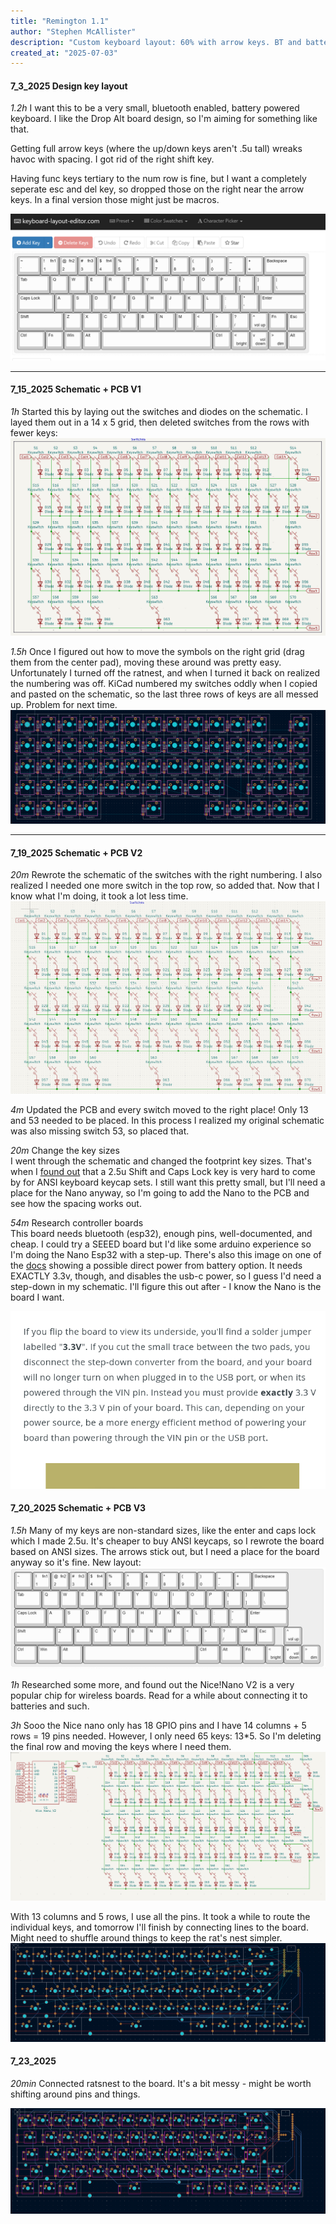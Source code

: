 ```yaml
---
title: "Remington 1.1"
author: "Stephen McAllister"
description: "Custom keyboard layout: 60% with arrow keys. BT and battery-powered."
created_at: "2025-07-03"
---
```


#### 7_3_2025 Design key layout

*1.2h* I want this to be a very small, bluetooth enabled, battery powered keyboard. I like the Drop Alt board design, so I'm aiming for something like that.

Getting full arrow keys (where the up/down keys aren't .5u tall) wreaks havoc with spacing. I got rid of the right shift key. 

Having func keys tertiary to the num row is fine, but I want a completely seperate esc and del key, so dropped those on the right near the arrow keys. In a final version those might just be macros.

![Initial Keyboard Layout](assets/initial_layout.png)

---

#### 7_15_2025 Schematic + PCB V1

*1h* Started this by laying out the switches and diodes on the schematic. I layed them out in a 14 x 5 grid, then deleted switches from the rows with fewer keys: 
![Schematic Version 1](assets/Schematic_V1.png)

*1.5h* Once I figured out how to move the symbols on the right grid (drag them from the center pad), moving these around was pretty easy. Unfortunately I turned off the ratnest, and when I turned it back on realized the numbering was off. KiCad numbered my switches oddly when I copied and pasted on the schematic, so the last three rows of keys are all messed up. Problem for next time. ![PCB Version 1 ](assets/PCB_V1.png)

---

#### 7_19_2025 Schematic + PCB V2

*20m* Rewrote the schematic of the switches with the right numbering. I also realized I needed one more switch in the top row, so added that. Now that I know what I'm doing, it took a lot less time.
![Schematic Version 2](assets/Schematic_V2.png)

*4m* Updated the PCB and every switch moved to the right place! Only 13 and 53 needed to be placed. In this process I realized my original schematic was also missing switch 53, so placed that.

*20m* Change the key sizes  
I went through the schematic and changed the footprint key sizes. That's when I [found out](https://hirosarts.com/blog/keycap-dimensions-guide-for-beginners/?) that a 2.5u Shift and Caps Lock key is very hard to come by for ANSI keyboard keycap sets. I still want this pretty small, but I'll need a place for the Nano anyway, so I'm going to add the Nano to the PCB and see how the spacing works out.

*54m* Research controller boards  
This board needs bluetooth (esp32), enough pins, well-documented, and cheap. I could try a SEEED board but I'd like some arduino experience so I'm doing the Nano Esp32 with a step-up. There's also this image on one of the [docs](https://docs.arduino.cc/tutorials/nano-esp32/cheat-sheet/) showing a possible direct power from battery option. It needs EXACTLY 3.3v, though, and disables the usb-c power, so I guess I'd need a step-down in my schematic. I'll figure this out after - I know the Nano is the board I want.

![Arduino docs screencap](assets/Nano_battery_option.png)

#### 7_20_2025 Schematic + PCB V3

*1.5h* Many of my keys are non-standard sizes, like the enter and caps lock which I made 2.5u. It's cheaper to buy ANSI keycaps, so I rewrote the board based on ANSI sizes. The arrows stick out, but I need a place for the board anyway so it's fine. New layout:
![New ANSI Safe layout](assets/ANSI_layout.png)

*1h* Researched some more, and found out the Nice!Nano V2 is a very popular chip for wireless boards. Read for a while about connecting it to batteries and such.

*3h* Sooo the Nice nano only has 18 GPIO pins and I have 14 columns + 5 rows = 19 pins needed. However, I only need 65 keys: 13*5. So I'm deleting the final row and moving the keys where I need them.
![Schematic Version 3, now 13x5](assets/Schematic_V3.png)

With 13 columns and 5 rows, I use all the pins. It took a while to route the individual keys, and tomorrow I'll finish by connecting lines to the board. Might need to shuffle around things to keep the rat's nest simpler.
![PCB editor screenshot with col and rows routed](assets/PCB_V3.png)

#### 7_23_2025

*20min* Connected ratsnest to the board. It's a bit messy - might be worth shifting around pins and things.

![Full board](image.png)
